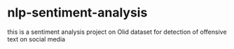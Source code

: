 # nlp-sentiment-analysis
this is a sentiment analysis project on Olid dataset for detection of offensive text on social media
